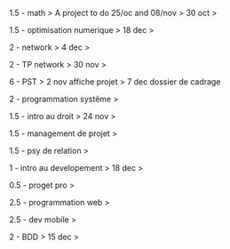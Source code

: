 <!-- TC -->

1.5 - math > A project to do 25/oc and 08/nov > 30 oct >

1.5 - optimisation numerique > 18 dec > 

2   - network > 4 dec > 

2   - TP network > 30 nov >

6  - PST > 2 nov affiche projet > 7 dec dossier de cadrage

2   - programmation systême > 

<!-- PHF -->

1.5 - intro au droit > 24 nov > 

1.5 - management de projet > 

1.5 - psy de relation > 

1   - intro au developement > 18 dec >

0.5 - proget pro >

<!-- SI -->

2.5 - programmation web > 

2.5 - dev mobile >

2   - BDD > 15 dec >
